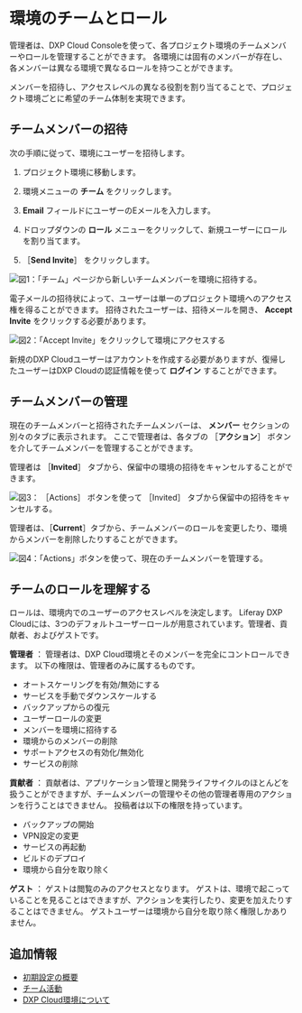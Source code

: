 # 環境のチームとロール

管理者は、DXP Cloud Consoleを使って、各プロジェクト環境のチームメンバーやロールを管理することができます。 各環境には固有のメンバーが存在し、各メンバーは異なる環境で異なるロールを持つことができます。

メンバーを招待し、アクセスレベルの異なる役割を割り当てることで、プロジェクト環境ごとに希望のチーム体制を実現できます。

<a name="inviting-team-members" />

## チームメンバーの招待

次の手順に従って、環境にユーザーを招待します。

1. プロジェクト環境に移動します。

1. 環境メニューの **チーム** をクリックします。

1. **Email** フィールドにユーザーのEメールを入力します。

1. ドロップダウンの **ロール** メニューをクリックして、新規ユーザーにロールを割り当てます。

1. ［**Send Invite**］ をクリックします。

![図1：「チーム」ページから新しいチームメンバーを環境に招待する。](./environment-teams-and-roles/images/01.png)

電子メールの招待状によって、ユーザーは単一のプロジェクト環境へのアクセス権を得ることができます。 招待されたユーザーは、招待メールを開き、 **Accept Invite** をクリックする必要があります。

![図2：「Accept Invite」をクリックして環境にアクセスする](./environment-teams-and-roles/images/02.png)

新規のDXP Cloudユーザーはアカウントを作成する必要がありますが、復帰したユーザーはDXP Cloudの認証情報を使って **ログイン** することができます。

<a name="managing-team-members" />

## チームメンバーの管理

現在のチームメンバーと招待されたチームメンバーは、 **メンバー** セクションの別々のタブに表示されます。 ここで管理者は、各タブの ［**アクション**］ ボタンを介してチームメンバーを管理することができます。

管理者は ［**Invited**］ タブから、保留中の環境の招待をキャンセルすることができます。

   ![図3： ［Actions］ ボタンを使って ［Invited］ タブから保留中の招待をキャンセルする。](./environment-teams-and-roles/images/03.png)

管理者は、［**Current**］タブから、チームメンバーのロールを変更したり、環境からメンバーを削除したりすることができます。

   ![図4：「Actions」ボタンを使って、現在のチームメンバーを管理する。](./environment-teams-and-roles/images/04.png)

<a name="understanding-team-roles" />

## チームのロールを理解する

ロールは、環境内でのユーザーのアクセスレベルを決定します。 Liferay DXP Cloudには、3つのデフォルトユーザーロールが用意されています。管理者、貢献者、およびゲストです。

**管理者** ： 管理者は、DXP Cloud環境とそのメンバーを完全にコントロールできます。 以下の権限は、管理者のみに属するものです。

* オートスケーリングを有効/無効にする
* サービスを手動でダウンスケールする
* バックアップからの復元
* ユーザーロールの変更
* メンバーを環境に招待する
* 環境からのメンバーの削除
* サポートアクセスの有効化/無効化
* サービスの削除

**貢献者** ： 貢献者は、アプリケーション管理と開発ライフサイクルのほとんどを扱うことができますが、チームメンバーの管理やその他の管理者専用のアクションを行うことはできません。 投稿者は以下の権限を持っています。

* バックアップの開始
* VPN設定の変更
* サービスの再起動
* ビルドのデプロイ
* 環境から自分を取り除く

**ゲスト** ： ゲストは閲覧のみのアクセスとなります。 ゲストは、環境で起こっていることを見ることはできますが、アクションを実行したり、変更を加えたりすることはできません。 ゲストユーザーは環境から自分を取り除く権限しかありません。

<a name="additional-information" />

## 追加情報

* [初期設定の概要](../getting-started/initial-setup-overview.md)
* [チーム活動](./team-activities.md)
* [DXP Cloud環境について](../getting-started/understanding-dxp-cloud-environments.md)
